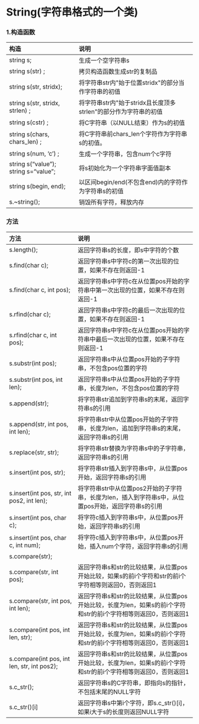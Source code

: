 # String(字符串格式的一个类)
### 1.构造函数
| 构造                                  | 说明                                                            |
| :------------------------------------ | :-------------------------------------------------------------- |
| string s;                             | 生成一个空字符串s                                               |
| string s(str) ;                       | 拷贝构造函数生成str的复制品                                     |
| string s(str, stridx);                | 将字符串str内"始于位置stridx"的部分当作字符串的初值             |
| string s(str, stridx, strlen) ;       | 将字符串str内"始于stridx且长度顶多strlen"的部分作为字符串的初值 |
| string s(cstr) ;                      | 将C字符串（以NULL结束）作为s的初值                              |
| string s(chars, chars_len) ;          | 将C字符串前chars_len个字符作为字符串s的初值。                   |
| string s(num, ‘c’) ;                  | 生成一个字符串，包含num个c字符                                  |
| string s(“value”);  string s=“value”; | 将s初始化为一个字符串字面值副本                                 |
| string s(begin, end);                 | 以区间begin/end(不包含end)内的字符作为字符串s的初值             |
| s.~string();                          | 销毁所有字符，释放内存                                          |
### 方法
| 方法                                        | 说明                                                                                                             |
| :------------------------------------------ | :--------------------------------------------------------------------------------------------------------------- |
| s.length();                                 | 返回字符串s的长度，即s中字符的个数                                                                               |
| s.find(char c);                             | 返回字符串s中字符c的第一次出现的位置，如果不存在则返回-1                                                         |
| s.find(char c, int pos);                    | 返回字符串s中字符c在从位置pos开始的字符串中第一次出现的位置，如果不存在则返回-1                                  |
| s.rfind(char c);                            | 返回字符串s中字符c的最后一次出现的位置，如果不存在则返回-1                                                       |
| s.rfind(char c, int pos);                   | 返回字符串s中字符c在从位置pos开始的字符串中最后一次出现的位置，如果不存在则返回-1                                |
| s.substr(int pos);                          | 返回字符串s中从位置pos开始的子字符串，不包含pos位置的字符                                                        |
| s.substr(int pos, int len);                 | 返回字符串s中从位置pos开始的子字符串，长度为len，不包含pos位置的字符                                             |
| s.append(str);                              | 将字符串str追加到字符串s的末尾，返回字符串s的引用                                                                |
| s.append(str, int pos, int len);            | 将字符串str中从位置pos开始的子字符串，长度为len，追加到字符串s的末尾，返回字符串s的引用                          |
| s.replace(str, str);                        | 将字符串str替换为字符串s中的子字符串，返回字符串s的引用                                                          |
| s.insert(int pos, str);                     | 将字符串str插入到字符串s中，从位置pos开始，返回字符串s的引用                                                     |
| s.insert(int pos, str, int pos2, int len);  | 将字符串str中从位置pos2开始的子字符串，长度为len，插入到字符串s中，从位置pos开始，返回字符串s的引用              |
| s.insert(int pos, char c);                  | 将字符c插入到字符串s中，从位置pos开始，返回字符串s的引用                                                         |
| s.insert(int pos, char c, int num);         | 将字符c插入到字符串s中，从位置pos开始，插入num个字符，返回字符串s的引用                                          |
| s.compare(str);                             |                                                                                                                  | 返回字符串s和str的比较结果。 |
| s.compare(str, int pos);                    | 返回字符串s和str的比较结果，从位置pos开始比较，如果s的前i个字符和str的前i个字符相等则返回0，否则返回1            |
| s.compare(str, int pos, int len);           | 返回字符串s和str的比较结果，从位置pos开始比较，长度为len，如果s的前i个字符和str的前i个字符相等则返回0，否则返回1 |
| s.compare(int pos, int len, str);           | 返回字符串s和str的比较结果，从位置pos开始比较，长度为len，如果s的前i个字符和str的前i个字符相等则返回0，否则返回1 |
| s.compare(int pos, int len, str, int pos2); | 返回字符串s和str的比较结果，从位置pos开始比较，长度为len，如果s的前i个字符和str的前i个字符相等则返回0，否则返回1 |
| s.c_str();                                  | 返回字符串s的C字符串，即指向s的指针，不包括末尾的NULL字符                                                        |
| s.c_str()[i]                                | 返回字符串s中第i个字符，即s.c_str()[i]，如果i大于s的长度则返回NULL字符                                           |



